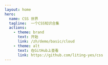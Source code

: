 ```yaml
---
layout: home
hero:
  name: CSS 世界
  tagline:  一个CSS知识合集
  actions:
    - theme: brand
      text: 开始
      link: /zh/demo/basic/cloud
    - theme: alt
      text: 在GitHub上查看
      link: https://github.com/liting-yes/css
---
```


